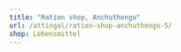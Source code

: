 ```yaml
---
title: "Ration shop, Anchuthengu"
url: /attingal/ration-shop-anchuthengu-5/
shop: Lebensmittel
---
```

